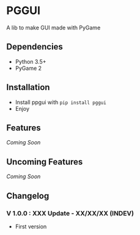 # PGGUI

A lib to make GUI made with PyGame

## Dependencies

- Python 3.5+
- PyGame 2

## Installation

- Install ppgui with `pip install pggui`
- Enjoy

## Features

*Coming Soon*

## Uncoming Features

*Coming Soon*

## Changelog

### V 1.0.0 : XXX Update - XX/XX/XX (INDEV)

- First version
